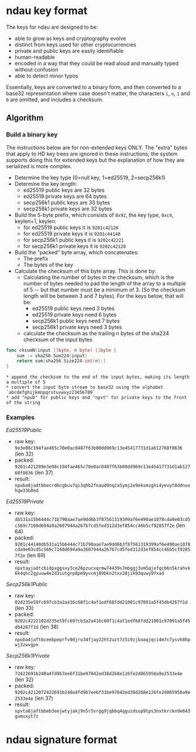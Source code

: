 # ndau key format

The keys for ndau are designed to be:
* able to grow as keys and cryptography evolve
* distinct from keys used for other cryptocurrencies
* private and public keys are easily identifiable
* human-readable
* encoded in a way that they could be read aloud and manually typed without confusion
* able to detect minor typos

Essentially, keys are converted to a binary form, and then converted to a base32 representation where case doesn't matter, the characters `i`, `o`, `1` and `0` are omitted, and includes a checksum.


## Algorithm

### Build a binary key

The instructions below are for non-extended keys ONLY. The "extra" bytes that apply to HD key trees are ignored in these instructions; the system supports doing this for extended keys but the explanation of how they are serialized is more complex.

* Determine the key type (0=null key, 1=ed25519, 2=secp256k1)
* Determine the key length:
    * ed25519 public keys are 32 bytes
    * ed25519 private keys are 64 bytes
    * secp256k1 public keys are 33 bytes
    * secp256k1 private keys are 32 bytes
* Build the 5-byte prefix, which consists of `0x92`, the key type, `0xc4`, keylen+1, keylen:
    * for ed25519 public keys it is `9201c42120`
    * for ed25519 private keys it is `9201c44140`
    * for secp256k1 public keys it is `9202c42221`
    * for secp256k1 private keys it is `9202c42120`
* Build the "packed" byte array, which concatenates:
    * The prefix
    * The bytes of the key
* Calculate the checksum of this byte array. This is done by:
    * Calculating the number of bytes in the checksum, which is the number of bytes needed to pad the length of the array to a multiple of 5 -- but that number must be a minimum of 3. (So the checksum length will be between 3 and 7 bytes). For the keys below, that will be:
        * ed25519 public keys need 3 bytes
        * ed25519 private keys need 6 bytes
        * secp256k1 public keys need 7 bytes
        * secp256k1 private keys need 3 bytes
    * calculate the checksum as the trailing n bytes of the sha224 checksum of the input bytes
```go
func cksumN(input []byte, n byte) []byte {
	sum := sha256.Sum224(input)
	return sum[sha256.Size224-int(n):]
}
```
    * append the checksum to the end of the input bytes, making its length a multiple of 5
    * convert the input byte stream to base32 using the alphabet `abcdefghijkmnpqrstuvwxyz23456789`
    * add "npub" for public keys and "npvt" for private keys to the front of the string

### Examples

*Ed25519Public*
* raw key: `9e3e08c194fae465c70e0ac0487f63b00dd969c13e45417731d1ab12768f8636` (len 32)
*  packed: `9201c421209e3e08c194fae465c70e0ac0487f63b00dd969c13e45417731d1ab12768f8636` (len 37)
*  result: `npuba8jadtbbecrd6cgbuv7qi3qhb2fnaud9nq2a5ymj2e9eksmzghi4yevyt8ddnuxhgw33b8ed`

*Ed25519Private*
* raw key: `db531a15b6444c71b790aae7ae9dd6b3f87561319399af6e490ae1078cda9e03cd5c569c7160d694a9a2607944a267b7cd5fed312d3ef854cc46b5cf92857f2e` (len 64)
* packed: `9201c44140db531a15b6444c71b790aae7ae9dd6b3f87561319399af6e490ae1078cda9e03cd5c569c7160d694a9a2607944a267b7cd5fed312d3ef854cc46b5cf92857f2e` (len 69)
* result: `npvtayjadtcbidpxggsxy3ce26pzucxqrmw74439s7mbggj3vm5qjefqcb6n5krahvk6k4qhc2gyuuw4e2d3iutgrp8pm9yvcmj89bkn2txx38jik93qvwy9fxad`

*Secp256k1Public*
* raw key: `02d235e59fc697cb3a2a416c60f1c4af1edf68fdd21001c97091a5f45db4267f1d` (len 33)
* packed: `9202c4222102d235e59fc697cb3a2a416c60f1c4af1edf68fdd21001c97091a5f45db4267f1d` (len 38)
* result: `npuba4jaftbceebpeprfv9djru34fjay22ht2uzt7z5i9zjbaaqjqci4m7c7ysvh8hpwj3zwvgpn`

*Secp256k1Private*
* raw key: `72422691b240a4fd9b7ee6f31be97042ed38d2b8e126fe2d865958a9e2533e4e` (len 32)
* packed: `9202c4212072422691b240a4fd9b7ee6f31be97042ed38d2b8e126fe2d865958a9e2533e4e` (len 37)
* result: `npvta8jaftbbeb3eejwtyjakj9n5r5vrgg9jqbbq4qguzdsup9tps3nxtkrckn9e643gumuxyt7z`


# ndau signature format
